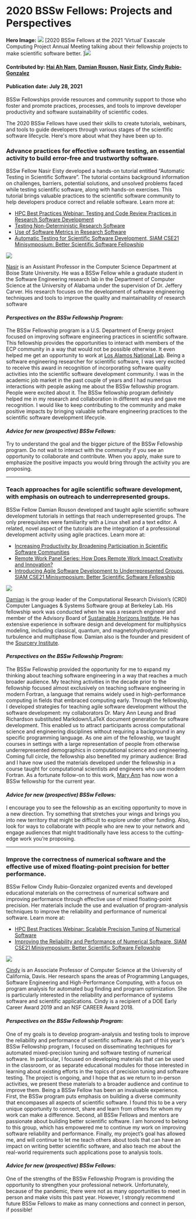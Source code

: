 # 2020 BSSw Fellows: Projects and Perspectives

**Hero Image:**
<img src="../../images/Blog_0721_Zoom_crop.png">
[2020 BSSw Fellows at the 2021 ‘Virtual’ Exascale Computing Project Annual Meeting talking about their fellowship projects to make scientific software better.
]<img src="../../images/Blog_0721_InitialSlide_zoom.png">

#### Contributed by: [Hai Ah Nam](https://github.com/hnamLANL "Hai Ah Nam GitHub Profile"), [Damian Rouson](https://github.com/rouson "Damian Rouson GitHub Profile"), [Nasir Eisty](https://github.com/neisty "Nasir Eisty GitHub Profile"), [Cindy Rubio-Gonzalez](https://github.com/crubiog "Cindy Rubio-Gonzalez GitHub Profile")

#### Publication date: July 28, 2021

BSSw Fellowships provide resources and community support to those who foster and promote practices, processes, and tools to improve developer productivity and software sustainability of scientific codes.

The 2020 BSSw Fellows have used their skills to create tutorials, webinars, and tools to guide developers through various stages of the scientific software lifecycle. Here's more about what they have been up to.

### Advance practices for effective software testing, an essential activity to build error-free and trustworthy software.

BSSw Fellow Nasir Eisty developed a hands-on tutorial entitled “Automatic Testing in Scientific Software”. The tutorial contains background information on challenges, barriers, potential solutions, and unsolved problems faced while testing scientific software, along with hands-on exercises. This tutorial brings valuable practices to the scientific software community to help developers produce correct and reliable software.  Learn more at:

* [HPC Best Practices Webinar: Testing and Code Review Practices in Research Software Development](https://ideas-productivity.org/events/hpc-best-practices-webinars/#webinar044)
* [Testing Non-Deterministic Research Software](https://bssw.io/blog_posts/testing-non-deterministic-research-software)
* [Use of Software Metrics in Research Software](https://bssw.io/blog_posts/use-of-software-metrics-in-research-software)
* [Automatic Testing for Scientific Software Development, SIAM CSE21 Minisymposium: Better Scientific Software Fellowship](https://figshare.com/collections/SIAM_CSE21_Minisymposium_Better_Scientific_Software_Fellowship/5321426)

<div class='fellow'>
<div class='img_div'>
  <img src='../../images/People_2020Blue_NasirEisty.png' class='logo' />
</div> 
  
[Nasir](https://www.boisestate.edu/coen-cs/people/faculty/) is an Assistant Professor in the Computer Science Department at Boise State University. He was a BSSw Fellow while a graduate student in the Software Engineering research lab in the Department of Computer Science at the University of Alabama under the supervision of Dr. Jeffery Carver. His research focuses on the development of software engineering techniques and tools to improve the quality and maintainability of research software

#### *Perspectives on the BSSw Fellowship Program:*
The BSSw Fellowship program is a U.S. Department of Energy project focused on improving software engineering practices in scientific software. This fellowship provides the opportunities to interact with members of the ECP community in a way that would not be possible otherwise. It even helped me get an opportunity to work at [Los Alamos National Lab](https://bssw.io/blog_posts/testing-non-deterministic-research-software). Being a software engineering researcher for scientific software, I was very excited to receive this award in recognition of incorporating software quality activities into the scientific software development community.  I was in the academic job market in the past couple of years and I had numerous interactions with people asking me about the BSSw fellowship program. People were excited about it. The BSSw fellowship program definitely helped me in my research and collaboration in different ways and gave me recognition. I would like to keep contributing to the community and make positive impacts by bringing valuable software engineering practices to the scientific software development lifecycle.

#### *Advice for new (prospective) BSSw Fellows:*
Try to understand the goal and the bigger picture of the BSSw Fellowship program. Do not wait to interact with the community if you see an opportunity to collaborate and contribute. When you apply, make sure to emphasize the positive impacts you would bring through the activity you are proposing. 

__________________________________________________________________

### Teach approaches for agile scientific software development, with emphasis on outreach to underrepresented groups.

BSSw Fellow Damian Rouson developed and taught agile scientific software development tutorials in settings that reach underrepresented groups. The only prerequisites were familiarity with a Linux shell and a text editor. A related, novel aspect of the tutorials are the integration of a professional development activity using agile practices. Learn more at:

* [Increasing Productivity by Broadening Participation in Scientific Software Communities](https://bssw.io/blog_posts/increasing-productivity-by-broadening-participation-in-scientific-software-communities)
* [Remote Work Panel Series: How Does Remote Work Impact Creativity and Innovation?](https://ideas-productivity.org/events/strategies-for-working-remotely-panels/#panel008)
* [Introducing Agile Software Development to Underrepresented Groups, SIAM CSE21 Minisymposium: Better Scientific Software Fellowship](https://figshare.com/collections/SIAM_CSE21_Minisymposium_Better_Scientific_Software_Fellowship/5321426)

<div class='fellow'>
<div class='img_div'>
<img src='../../images/People_2020Blue_DamianRouson.png' class='logo' />
</div>    
  
[Damian](https://crd.lbl.gov/departments/computer-science/class/members/group-lead/damian-rouson/) is the group leader of the Computational Research Division’s (CRD) Computer Languages & Systems Software group at Berkeley Lab.  His fellowship work was conducted when he was a research engineer and member of the Advisory Board of [Sustainable Horizons Institute](https://shinstitute.org/). He has extensive experience in software design and development for multiphysics modeling, including classical, quantum, and magnetohydrodynamic turbulence and multiphase flow. Damian also is the founder and president of the [Sourcery Institute](http://www.sourceryinstitute.org/).


#### *Perspectives on the BSSw Fellowship Program:*
The BSSw Fellowship provided the opportunity for me to expand my thinking about teaching software engineering in a way that reaches a much broader audience.  My teaching activities in the decade prior to the fellowship focused almost exclusively on teaching software engineering in modern Fortran, a language that remains widely used in high-performance computing in fields that embraced computing early. Through the fellowship, I developed strategies for teaching agile software development without the software development: my collaborators Dr. Mary Ann Leung and Brad Richardson substituted Markdown/LaTeX document generation for software development.  This enabled us to attract participants across computational science and engineering disciplines without requiring a background in any specific programming language.  As one aim of the fellowship, we taught courses in settings with a large representation of people from otherwise underrepresented demographics in computational science and engineering.  Coming full circle, the fellowship also benefited my primary audience: Brad and I have now used the materials developed under the fellowship in a course taught for computational scientists and engineers who use modern Fortran.  As a fortunate follow-on to this work, [Mary Ann](https://bssw.io/fellows/mary-ann-leung) has now won a BSSw fellowship for the current year.

#### *Advice for new (prospective) BSSw Fellows:*
I encourage you to see the fellowship as an exciting opportunity to move in a new direction.  Try something that stretches your wings and brings you into new territory that might be difficult to explore under other funding.  Also, look for ways to collaborate with people who are new to your network and engage audiences that might traditionally have less access to the cutting-edge work you’re proposing.

__________________________________________________________________

### Improve the correctness of numerical software and the effective use of mixed floating-point precision for better performance.

BSSw Fellow Cindy Rubio-Gonzalez organized events and developed educational materials on the correctness of numerical software and improving performance through effective use of mixed floating-point precision. Her materials include the use and evaluation of program-analysis techniques to improve the reliability and performance of numerical software.  Learn more at:

* [HPC Best Practices Webinar: Scalable Precision Tuning of Numerical Software](https://ideas-productivity.org/events/hpc-best-practices-webinars/#webinar045) 
* [Improving the Reliability and Performance of Numerical Software, SIAM CSE21 Minisymposium: Better Scientific Software Fellowship](https://figshare.com/collections/SIAM_CSE21_Minisymposium_Better_Scientific_Software_Fellowship/5321426)

<div class='fellow'>
<div class='img_div'>
<img src='../../images/People_2020Blue_CindyRubioGonz.png' class='logo' />
</div>    
  
[Cindy](https://web.cs.ucdavis.edu/~rubio/) is an Associate Professor of Computer Science at the University of California, Davis. Her research spans the areas of Programming Languages, Software Engineering and High-Performance Computing, with a focus on program analysis for automated bug finding and program optimization. She is particularly interested in the reliability and performance of systems software and scientific applications. Cindy is a recipient of a DOE Early Career Award 2019 and an NSF CAREER Award 2018.

#### *Perspectives on the BSSw Fellowship Program:*
One of my goals is to develop program-analysis and testing tools to improve the reliability and performance of scientific software. As part of this year’s BSSw Fellowship program, I focused on disseminating techniques for automated mixed-precision tuning and software testing of numerical software. In particular, I focused on developing materials that can be used in the classroom, or as separate educational modules for those interested in learning about existing efforts in the topics of precision tuning and software testing. The project is ongoing, and I hope that as we return to in-person activities, we present these materials to a broader audience and continue to improve them. Being a BSSw Fellow has been an invaluable experience. First, the BSSw program puts emphasis on building a diverse community that encompases all aspects of scientific software. I found this to be a very unique opportunity to connect, share and learn from others for whom my work can make a difference. Second, all BSSw Fellows and mentors are passionate about building better scientific software. I am honored to belong to this group, which has empowered me to continue my work on improving software reliability and performance. Finally, my project’s goal has allowed me, and will continue to let me teach others about tools that can have an impact on writing better scientific software, and also teach me about the real-world requirements such applications pose to analysis tools.

#### *Advice for new (prospective) BSSw Fellows:*
One of the strengths of the BSSw Fellowship Program is providing the opportunity to strengthen your professional network. Unfortunately, because of the pandemic, there were not as many opportunities to meet in person and make visits this past year. However, I strongly recommend future BSSw Fellows to make as many connections and connect in person, if possible!

<!---
Publish: preview
Pinned: no
Topics: Projects and organizations
RSS update: 2021-28-07
--->
